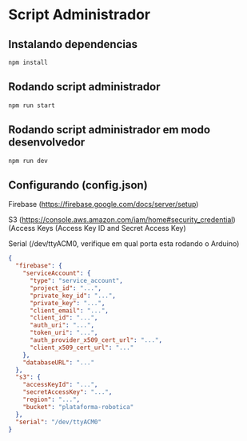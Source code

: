 # Script Administrador

## Instalando dependencias

    npm install

## Rodando script administrador

    npm run start

## Rodando script administrador em modo desenvolvedor

    npm run dev

## Configurando (config.json)

Firebase (https://firebase.google.com/docs/server/setup)

S3 (https://console.aws.amazon.com/iam/home#security_credential) (Access Keys (Access Key ID and Secret Access Key)

Serial (/dev/ttyACM0, verifique em qual porta esta rodando o Arduino)

```json
{
  "firebase": {
    "serviceAccount": {
      "type": "service_account",
      "project_id": "...",
      "private_key_id": "...",
      "private_key": "...",
      "client_email": "...",
      "client_id": "...",
      "auth_uri": "...",
      "token_uri": "...",
      "auth_provider_x509_cert_url": "...",
      "client_x509_cert_url": "..."
    },
    "databaseURL": "..."
  },
  "s3": {
    "accessKeyId": "...",
    "secretAccessKey": "...",
    "region": "...",
    "bucket": "plataforma-robotica"
  },
  "serial": "/dev/ttyACM0"
}
```
